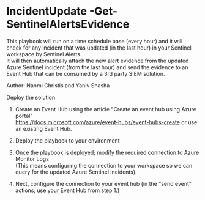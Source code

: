 # IncidentUpdate -Get-SentinelAlertsEvidence

This playbook will run on a time schedule base (every hour) and it will check for any incident that was updated (in the last hour) in your Sentinel workspace by Sentinel Alerts. <br>
It will then automatically attach the new alert evidence from the updated Azure Sentinel incident (from the last hour) and send the evidence to an Event Hub that can be consumed by a 3rd party SIEM solution.


Author: Naomi Christis and Yaniv Shasha

Deploy the solution
1.	Create an Event Hub using the article "Create an event hub using Azure portal" <br>
https://docs.microsoft.com/azure/event-hubs/event-hubs-create  or use an existing Event Hub.

2.	Deploy the playbook to your environment

3.	Once the playbook is deployed; modify the required connection to Azure Monitor Logs <br>(This means configuring the connection to your workspace so we can query for the updated Azure Sentinel incidents).<br>

4.	Next, configure the connection to your event hub (in the "send event" actions; use your Event Hub from step 1.) <br>
